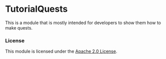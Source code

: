 TutorialQuests
======
This is a module that is mostly intended for developers to show them how to make quests.


### License

This module is licensed under the [Apache 2.0 License](http://www.apache.org/licenses/LICENSE-2.0.html).
